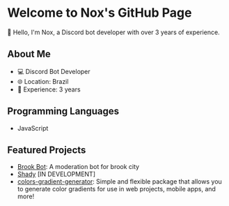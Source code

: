# Welcome to Nox's GitHub Page

👋 Hello, I'm Nox, a Discord bot developer with over 3 years of experience.

## About Me

- 💻 Discord Bot Developer
- 🌐 Location: Brazil
- 📅 Experience: 3 years

## Programming Languages

- JavaScript

## Featured Projects

- [Brook Bot](https://github.com/onoxbr/brook-bot): A moderation bot for brook city
- [Shady](https://github.com/onoxbr/shadybot) [IN DEVELOPMENT]
- [colors-gradient-generator](https://www.npmjs.com/package/colors-gradient-generator): Simple and flexible package that allows you to generate color gradients for use in web projects, mobile apps, and more!

